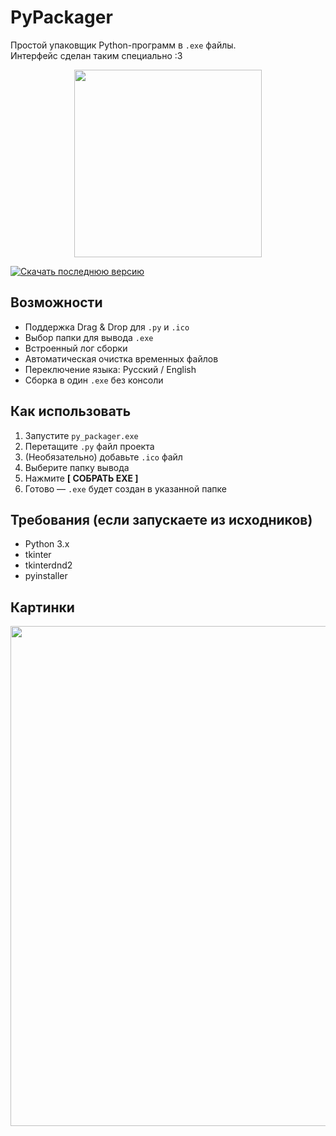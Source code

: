 # PyPackager

Простой упаковщик Python-программ в `.exe` файлы.  
Интерфейс сделан таким специально :3

<p align="center">
  <img src="https://github.com/user-attachments/assets/99b91732-f274-4c6a-beed-a7bbadb455fc" width="300">
</p>


[![Скачать последнюю версию](https://img.shields.io/badge/Скачать-EXE-00FF99?style=for-the-badge&logo=windows)](https://github.com/Zubakamaraka/PyPackager/releases/download/v0.1/PyPackager.exe)

## Возможности
- Поддержка Drag & Drop для `.py` и `.ico`
- Выбор папки для вывода `.exe`
- Встроенный лог сборки
- Автоматическая очистка временных файлов
- Переключение языка: Русский / English
- Сборка в один `.exe` без консоли

## Как использовать
1. Запустите `py_packager.exe`
2. Перетащите `.py` файл проекта
3. (Необязательно) добавьте `.ico` файл
4. Выберите папку вывода
5. Нажмите **[ СОБРАТЬ EXE ]**
6. Готово — `.exe` будет создан в указанной папке

## Требования (если запускаете из исходников)
- Python 3.x
- tkinter
- tkinterdnd2
- pyinstaller

## Картинки
<p align="center">
  <img src="https://github.com/user-attachments/assets/789682d1-0d4b-4ab9-9980-dc1758497131" width="800">
</p>
